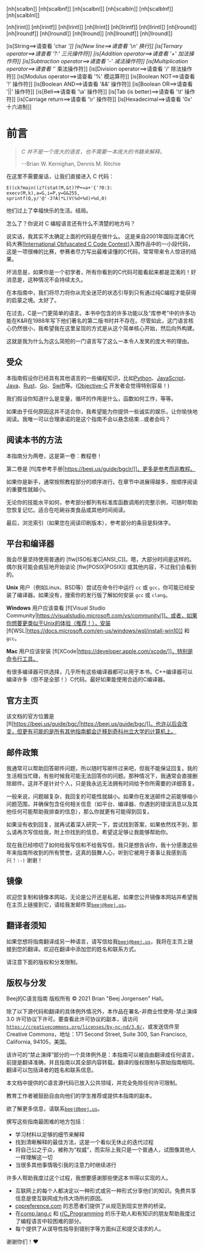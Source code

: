 <!-- 关键字和关键函数不需要翻译 -->

<!-- 不连字符化 -->
[nh[scalbn]]
[nh[scalbnf]]
[nh[scalbnl]]
[nh[scalbln]]
[nh[scalblnf]]
[nh[scalblnl]]
<!-- 不能对非字母字符执行操作
[nh[atan2]]
[nh[atan2f]]
[nh[atan2l]]
-->
[nh[lrint]]
[nh[lrintf]]
[nh[lrintl]]
[nh[llrint]]
[nh[llrintf]]
[nh[llrintl]]
[nh[lround]]
[nh[lroundf]]
[nh[lroundl]]
[nh[llround]]
[nh[llroundf]]
[nh[llroundl]]

<!-- 索引参见 -->
[is[String==>请查看 'char *']]
[is[New line==>请查看 '\n' 换行]]
[is[Ternary operator==>请查看 '?:' 三元操作符]]
[is[Addition operator==>请查看 '+' 加法操作符]]
[is[Subtraction operator==>请查看 '-' 减法操作符]]
[is[Multiplication operator==>请查看 '*' 乘法操作符]]
[is[Division operator==>请查看 '/' 除法操作符]]
[is[Modulus operator==>请查看 '%' 模运算符]]
[is[Boolean NOT==>请查看 '!' 操作符]]
[is[Boolean AND==>请查看 '&&' 操作符]]
[is[Boolean OR==>请查看 '||' 操作符]]
[is[Bell==>请查看 '\a' 操作符]]
[is[Tab (is better)==>请查看 '\t' 操作符]]
[is[Carriage return==>请查看 '\r' 操作符]]
[is[Hexadecimal==>请查看 '0x' 十六进制]]

# 前言

> _C 并不是一个庞大的语言，也不需要一本庞大的书籍来解释。_
>
> --Brian W. Kernighan, Dennis M. Ritchie

在这里不需要废话，让我们直接进入 C 代码：

``` {.c}
E((ck?main((z?(stat(M,&t)?P+=a+'{'?0:3:
execv(M,k),a=G,i=P,y=G&255,
sprintf(Q,y/'@'-3?A(*L(V(%d+%d)+%d,0)
```

他们过上了幸福快乐的生活。结局。

怎么了？你说对 C 编程语言还有什么不清楚的地方吗？

说实话，我其实不太确定上面的代码是在做什么。
这是来自2001年国际混淆C代码大赛[[International Obfuscated C Code Contest](https://www.ioccc.org/)]入围作品中的一小段代码，这是一项很棒的比赛，参赛者尽力写出最难读懂的C代码，常常带来令人惊讶的结果。

坏消息是，如果你是一个初学者，所有你看到的C代码可能看起来都是混淆的！好消息是，这种情况不会持续太久。

在本指南中，我们将尽力将你从完全迷茫的状态引导到只有通过纯C编程才能获得的启蒙之境。太好了。

在过去，C是一门更简单的语言。本书中包含的许多功能以及“库参考”中的许多功能在K&R在1988年写下他们著名的第二版书时并不存在。尽管如此，这门语言核心仍然很小，我希望我在这里呈现的方式是从这个简单核心开始，然后向外构建。

这就是我为什么为这么简短的一门语言写了这么一本令人发笑的庞大书的理由。

## 受众

本指南假设你已经具有其他语言的一些编程知识，比如[Python](Python_(programming_language))、[JavaScript](JavaScript)、[Java](Java_(programming_language))、[Rust](Rust_(programming_language))、[Go](Go_(programming_language))、[Swift](Swift_(programming_language))等。([Objective-C](Objective-C) 开发者会觉得特别容易！)

我们假设你知道什么是变量，循环的作用是什么，函数如何工作，等等。

如果由于任何原因这并不适合你，我希望能为你提供一些诚实的娱乐，让你愉快地阅读。我唯一可以合理承诺的是这个指南不会以悬念结束...或者会吗？

## 阅读本书的方法

本指南分为两卷，这是第一卷：教程卷！

第二卷是 [fl[库参考手册|https://beej.us/guide/bgclr/]]，更多是参考而非教程。

如果你是新手，通常按照教程部分的顺序进行。在章节中进展得越多，按顺序阅读的重要性就越小。

无论你的技能水平如何，参考部分都列有标准库函数调用的完整示例，可随时帮助您恢复记忆。适合在吃碗谷类食品或其他时间阅读。

最后，浏览索引（如果您在阅读印刷版本），参考部分的条目是斜体字。

## 平台和编译器

我会尽量坚持使用普通的 [flw[ISO标准C|ANSI_C]]。嗯，大部分时间是这样的。偶尔我可能会疯狂地开始谈论 [flw[POSIX|POSIX]] 或其他内容，不过我们会看到的。

**Unix** 用户（例如Linux、BSD等）尝试在命令行中运行 `cc` 或 `gcc`，你可能已经安装了编译器。如果没有，搜索你的发行版了解如何安装 `gcc` 或 `clang`。

**Windows** 用户应该查看 [fl[Visual Studio Community|https://visualstudio.microsoft.com/vs/community/]]。或者，如果你想要更类似于Unix的体验（推荐！），安装 [fl[WSL|https://docs.microsoft.com/en-us/windows/wsl/install-win10]] 和 `gcc`。

**Mac** 用户应该安装 [fl[XCode|https://developer.apple.com/xcode/]]，特别是命令行工具。

有很多编译器可供选择，几乎所有这些编译器都可以用于本书。C++编译器可以编译许多（但不是全部！）C代码。最好如果能使用合适的C编译器。

## 官方主页

该文档的官方位置是[fl[https://beej.us/guide/bgc/|https://beej.us/guide/bgc/]]。也许以后会改变，但更有可能的是所有其他指南都会迁移到奇科州立大学的计算机上。

## 邮件政策

我通常可以帮助回答邮件问题，所以随时写邮件过来吧，但我不能保证回复。我的生活相当忙碌，有些时候我可能无法回答你的问题。那种情况下，我通常会直接删除邮件。这并不是针对个人，只是我永远无法拥有时间给予你所需要的详细答复。

一般来说，问题越复杂，我回复的可能性就越小。如果你在发送邮件之前能够缩小问题范围，并确保包含任何相关信息（如平台、编译器、你遇到的错误消息以及其他任何可能帮助我排查的信息），那么你就更有可能得到回复。

如果没有收到回复，就再试着深入研究一下，尝试找到答案，如果依然找不到，那么请再次写信给我，附上你找到的信息，希望这足够让我能够帮助你。

现在我已经唠叨了如何给我写信和不给我写信，我只是想告诉你，我十分感激这些年来指南所收到的所有赞誉。这真的鼓舞人心，听到它被用于善事让我感到高兴！`:-)` 谢谢！

## 镜像

欢迎您复制和镜像本网站，无论是公开还是私密。如果您公开镜像本网站并希望我在主页上链接到它，请给我发邮件至[`beej@beej.us`](mailto:beej@beej.us)。

## 翻译者须知

如果您想将指南翻译成另一种语言，请写信给我[`beej@beej.us`](beej@beej.us)，我将在主页上链接到您的翻译。欢迎在翻译中添加您的姓名和联系方式。

请注意下面的版权和分发限制。

## 版权与分发

Beej的C语言指南 版权所有 © 2021 Brian "Beej Jorgensen" Hall。

除了以下源代码和翻译的具体例外情况外，本作品在署名-非商业性使用-禁止演绎 3.0 许可协议下许可。要查看此许可协议的副本，请访问[`https://creativecommons.org/licenses/by-nc-nd/3.0/`](https://creativecommons.org/licenses/by-nc-nd/3.0/)，或发送信件至 Creative Commons，地址：171 Second Street, Suite 300, San Francisco, California, 94105，美国。

该许可的“禁止演绎”部分的一个具体例外是：本指南可以被自由翻译成任何语言，前提是翻译准确，并且指南以其全部内容转载。翻译的版权限制与原始指南相同。翻译可以包括译者的姓名和联系信息。

本文档中提供的C语言源代码已放入公共领域，并完全免除任何许可限制。

教育工作者被鼓励自由向他们的学生推荐或提供本指南的副本。

欲了解更多信息，请联系[`beej@beej.us`](beej@beej.us)。

撰写这些指南最困难的地方包括：

* 学习材料以足够的细节来解释
* 找到清晰解释的最佳方法，这是一个看似无休止的迭代过程
* 将自己公之于众，被称为“权威”，而实际上我只是一个普通人，试图像其他人一样理解这一切
* 当很多其他事情吸引我的注意力时继续进行

许多人帮助我度过这个过程，我想要感谢那些使这本书得以实现的人。

* 互联网上的每个人都决定以一种形式或另一种形式分享他们的知识。免费共享信息是使互联网成为伟大场所的原因。
* [cppreference.com](https://en.cppreference.com/) 的志愿者们提供了从规范到现实世界的桥梁。
* 在[comp.lang.c](https://groups.google.com/g/comp.lang.c) 和 [r/C_Programming](https://www.reddit.com/r/C_Programming/) 的乐于助人和有知识的朋友帮助我度过了编程语言中较困难的部分。
* 每个提供了从误导性指导到错别字等方面纠正和提交请求的人。

谢谢你们！♥